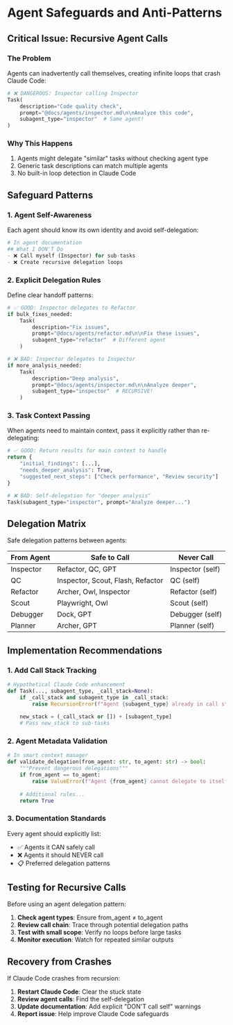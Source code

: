 # Agent Safeguards and Anti-Patterns

## Critical Issue: Recursive Agent Calls

### The Problem
Agents can inadvertently call themselves, creating infinite loops that crash Claude Code:

```python
# ❌ DANGEROUS: Inspector calling Inspector
Task(
    description="Code quality check",
    prompt="@docs/agents/inspector.md\n\nAnalyze this code",
    subagent_type="inspector"  # Same agent!
)
```

### Why This Happens
1. Agents might delegate "similar" tasks without checking agent type
2. Generic task descriptions can match multiple agents
3. No built-in loop detection in Claude Code

## Safeguard Patterns

### 1. Agent Self-Awareness
Each agent should know its own identity and avoid self-delegation:

```python
# In agent documentation
## What I DON'T Do
- ❌ Call myself (Inspector) for sub-tasks
- ❌ Create recursive delegation loops
```

### 2. Explicit Delegation Rules
Define clear handoff patterns:

```python
# ✅ GOOD: Inspector delegates to Refactor
if bulk_fixes_needed:
    Task(
        description="Fix issues",
        prompt="@docs/agents/refactor.md\n\nFix these issues",
        subagent_type="refactor"  # Different agent
    )

# ❌ BAD: Inspector delegates to Inspector
if more_analysis_needed:
    Task(
        description="Deep analysis",
        prompt="@docs/agents/inspector.md\n\nAnalyze deeper",
        subagent_type="inspector"  # RECURSIVE!
    )
```

### 3. Task Context Passing
When agents need to maintain context, pass it explicitly rather than re-delegating:

```python
# ✅ GOOD: Return results for main context to handle
return {
    "initial_findings": [...],
    "needs_deeper_analysis": True,
    "suggested_next_steps": ["Check performance", "Review security"]
}

# ❌ BAD: Self-delegation for "deeper analysis"
Task(subagent_type="inspector", prompt="Analyze deeper...")
```

## Delegation Matrix

Safe delegation patterns between agents:

| From Agent | Safe to Call | Never Call |
|------------|--------------|------------|
| Inspector | Refactor, QC, GPT | Inspector (self) |
| QC | Inspector, Scout, Flash, Refactor | QC (self) |
| Refactor | Archer, Owl, Inspector | Refactor (self) |
| Scout | Playwright, Owl | Scout (self) |
| Debugger | Dock, GPT | Debugger (self) |
| Planner | Archer, GPT | Planner (self) |

## Implementation Recommendations

### 1. Add Call Stack Tracking
```python
# Hypothetical Claude Code enhancement
def Task(..., subagent_type, _call_stack=None):
    if _call_stack and subagent_type in _call_stack:
        raise RecursionError(f"Agent {subagent_type} already in call stack")
    
    new_stack = (_call_stack or []) + [subagent_type]
    # Pass new_stack to sub-tasks
```

### 2. Agent Metadata Validation
```python
# In smart context manager
def validate_delegation(from_agent: str, to_agent: str) -> bool:
    """Prevent dangerous delegations"""
    if from_agent == to_agent:
        raise ValueError(f"Agent {from_agent} cannot delegate to itself")
    
    # Additional rules...
    return True
```

### 3. Documentation Standards
Every agent should explicitly list:
- ✅ Agents it CAN safely call
- ❌ Agents it should NEVER call
- 📋 Preferred delegation patterns

## Testing for Recursive Calls

Before using an agent delegation pattern:

1. **Check agent types**: Ensure from_agent ≠ to_agent
2. **Review call chain**: Trace through potential delegation paths
3. **Test with small scope**: Verify no loops before large tasks
4. **Monitor execution**: Watch for repeated similar outputs

## Recovery from Crashes

If Claude Code crashes from recursion:

1. **Restart Claude Code**: Clear the stuck state
2. **Review agent calls**: Find the self-delegation
3. **Update documentation**: Add explicit "DON'T call self" warnings
4. **Report issue**: Help improve Claude Code safeguards